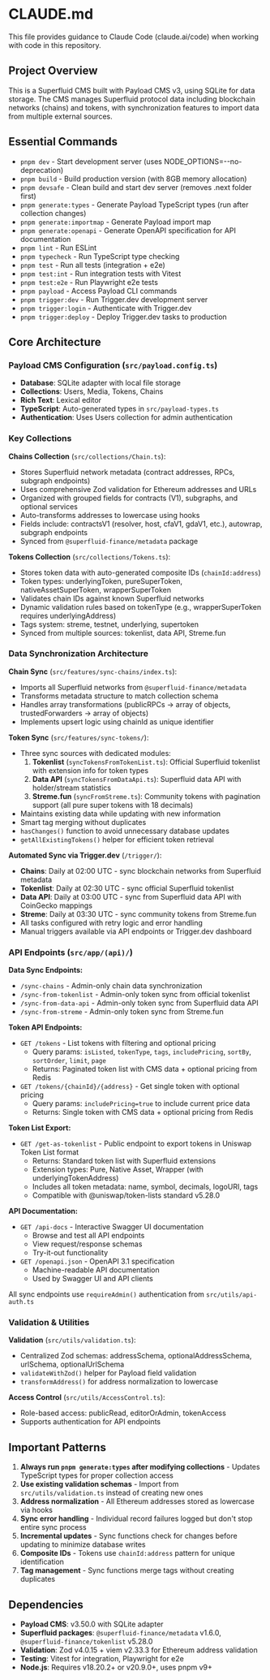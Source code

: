 # CLAUDE.md

This file provides guidance to Claude Code (claude.ai/code) when working with code in this repository.

## Project Overview

This is a Superfluid CMS built with Payload CMS v3, using SQLite for data storage. The CMS manages Superfluid protocol data including blockchain networks (chains) and tokens, with synchronization features to import data from multiple external sources.

## Essential Commands

- `pnpm dev` - Start development server (uses NODE_OPTIONS=--no-deprecation)
- `pnpm build` - Build production version (with 8GB memory allocation)
- `pnpm devsafe` - Clean build and start dev server (removes .next folder first)
- `pnpm generate:types` - Generate Payload TypeScript types (run after collection changes)
- `pnpm generate:importmap` - Generate Payload import map
- `pnpm generate:openapi` - Generate OpenAPI specification for API documentation
- `pnpm lint` - Run ESLint
- `pnpm typecheck` - Run TypeScript type checking
- `pnpm test` - Run all tests (integration + e2e)
- `pnpm test:int` - Run integration tests with Vitest
- `pnpm test:e2e` - Run Playwright e2e tests
- `pnpm payload` - Access Payload CLI commands
- `pnpm trigger:dev` - Run Trigger.dev development server
- `pnpm trigger:login` - Authenticate with Trigger.dev
- `pnpm trigger:deploy` - Deploy Trigger.dev tasks to production

## Core Architecture

### Payload CMS Configuration (`src/payload.config.ts`)
- **Database**: SQLite adapter with local file storage
- **Collections**: Users, Media, Tokens, Chains
- **Rich Text**: Lexical editor
- **TypeScript**: Auto-generated types in `src/payload-types.ts`
- **Authentication**: Uses Users collection for admin authentication

### Key Collections

**Chains Collection** (`src/collections/Chain.ts`):
- Stores Superfluid network metadata (contract addresses, RPCs, subgraph endpoints)
- Uses comprehensive Zod validation for Ethereum addresses and URLs
- Organized with grouped fields for contracts (V1), subgraphs, and optional services
- Auto-transforms addresses to lowercase using hooks
- Fields include: contractsV1 (resolver, host, cfaV1, gdaV1, etc.), autowrap, subgraph endpoints
- Synced from `@superfluid-finance/metadata` package

**Tokens Collection** (`src/collections/Tokens.ts`):
- Stores token data with auto-generated composite IDs (`chainId:address`)
- Token types: underlyingToken, pureSuperToken, nativeAssetSuperToken, wrapperSuperToken
- Validates chain IDs against known Superfluid networks
- Dynamic validation rules based on tokenType (e.g., wrapperSuperToken requires underlyingAddress)
- Tags system: streme, testnet, underlying, supertoken
- Synced from multiple sources: tokenlist, data API, Streme.fun

### Data Synchronization Architecture

**Chain Sync** (`src/features/sync-chains/index.ts`):
- Imports all Superfluid networks from `@superfluid-finance/metadata`
- Transforms metadata structure to match collection schema
- Handles array transformations (publicRPCs → array of objects, trustedForwarders → array of objects)
- Implements upsert logic using chainId as unique identifier

**Token Sync** (`src/features/sync-tokens/`):
- Three sync sources with dedicated modules:
  1. **Tokenlist** (`syncTokensFromTokenList.ts`): Official Superfluid tokenlist with extension info for token types
  2. **Data API** (`syncTokensFromDataApi.ts`): Superfluid data API with holder/stream statistics
  3. **Streme.fun** (`syncFromStreme.ts`): Community tokens with pagination support (all pure super tokens with 18 decimals)
- Maintains existing data while updating with new information
- Smart tag merging without duplicates
- `hasChanges()` function to avoid unnecessary database updates
- `getAllExistingTokens()` helper for efficient token retrieval

**Automated Sync via Trigger.dev** (`/trigger/`):
- **Chains**: Daily at 02:00 UTC - sync blockchain networks from Superfluid metadata
- **Tokenlist**: Daily at 02:30 UTC - sync official Superfluid tokenlist 
- **Data API**: Daily at 03:00 UTC - sync from Superfluid data API with CoinGecko mappings
- **Streme**: Daily at 03:30 UTC - sync community tokens from Streme.fun
- All tasks configured with retry logic and error handling
- Manual triggers available via API endpoints or Trigger.dev dashboard

### API Endpoints (`src/app/(api)/`)

**Data Sync Endpoints:**
- `/sync-chains` - Admin-only chain data synchronization
- `/sync-from-tokenlist` - Admin-only token sync from official tokenlist
- `/sync-from-data-api` - Admin-only token sync from Superfluid data API
- `/sync-from-streme` - Admin-only token sync from Streme.fun

**Token API Endpoints:**
- `GET /tokens` - List tokens with filtering and optional pricing
  - Query params: `isListed`, `tokenType`, `tags`, `includePricing`, `sortBy`, `sortOrder`, `limit`, `page`
  - Returns: Paginated token list with CMS data + optional pricing from Redis
- `GET /tokens/{chainId}/{address}` - Get single token with optional pricing
  - Query params: `includePricing=true` to include current price data
  - Returns: Single token with CMS data + optional pricing from Redis

**Token List Export:**
- `GET /get-as-tokenlist` - Public endpoint to export tokens in Uniswap Token List format
  - Returns: Standard token list with Superfluid extensions
  - Extension types: Pure, Native Asset, Wrapper (with underlyingTokenAddress)
  - Includes all token metadata: name, symbol, decimals, logoURI, tags
  - Compatible with @uniswap/token-lists standard v5.28.0

**API Documentation:**
- `GET /api-docs` - Interactive Swagger UI documentation
  - Browse and test all API endpoints
  - View request/response schemas
  - Try-it-out functionality
- `GET /openapi.json` - OpenAPI 3.1 specification
  - Machine-readable API documentation
  - Used by Swagger UI and API clients

All sync endpoints use `requireAdmin()` authentication from `src/utils/api-auth.ts`

### Validation & Utilities

**Validation** (`src/utils/validation.ts`):
- Centralized Zod schemas: addressSchema, optionalAddressSchema, urlSchema, optionalUrlSchema
- `validateWithZod()` helper for Payload field validation
- `transformAddress()` for address normalization to lowercase

**Access Control** (`src/utils/AccessControl.ts`):
- Role-based access: publicRead, editorOrAdmin, tokenAccess
- Supports authentication for API endpoints

## Important Patterns

1. **Always run `pnpm generate:types` after modifying collections** - Updates TypeScript types for proper collection access
2. **Use existing validation schemas** - Import from `src/utils/validation.ts` instead of creating new ones
3. **Address normalization** - All Ethereum addresses stored as lowercase via hooks
4. **Sync error handling** - Individual record failures logged but don't stop entire sync process
5. **Incremental updates** - Sync functions check for changes before updating to minimize database writes
6. **Composite IDs** - Tokens use `chainId:address` pattern for unique identification
7. **Tag management** - Sync functions merge tags without creating duplicates

## Dependencies

- **Payload CMS**: v3.50.0 with SQLite adapter
- **Superfluid packages**: `@superfluid-finance/metadata` v1.6.0, `@superfluid-finance/tokenlist` v5.28.0
- **Validation**: Zod v4.0.15 + viem v2.33.3 for Ethereum address validation
- **Testing**: Vitest for integration, Playwright for e2e
- **Node.js**: Requires v18.20.2+ or v20.9.0+, uses pnpm v9+